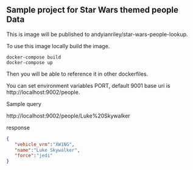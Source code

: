 ## Sample project for Star Wars themed people Data
This is image will be published to andyianriley/star-wars-people-lookup.

To use this image locally build the image.
```
docker-compose build
docker-compose up
```
Then you will be able to reference it in other dockerfiles.

You can set environment variables PORT, default 9001 base uri is http://localhost:9002/people.

Sample query

http://localhost:9002/people/Luke%20Skywalker

response 

```json
{  
   "vehicle_vrm":"XW1NG",
   "name":"Luke Skywalker",
   "force":"jedi"
}
```